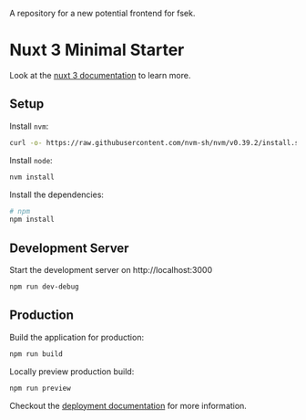 A repository for a new potential frontend for fsek.


# Nuxt 3 Minimal Starter

Look at the [nuxt 3 documentation](https://v3.nuxtjs.org) to learn more.

## Setup

Install `nvm`:

```bash
curl -o- https://raw.githubusercontent.com/nvm-sh/nvm/v0.39.2/install.sh | bash
```

Install `node`:

```bash
nvm install
```

Install the dependencies:

```bash
# npm
npm install
```

## Development Server

Start the development server on http://localhost:3000

```bash
npm run dev-debug
```

## Production

Build the application for production:

```bash
npm run build
```

Locally preview production build:

```bash
npm run preview
```

Checkout the [deployment documentation](https://v3.nuxtjs.org/docs/deployment) for more information.
